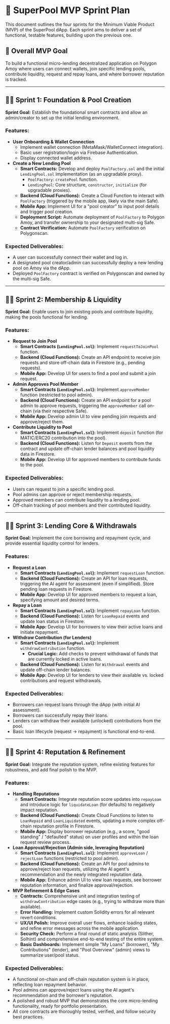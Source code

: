 # 🚀 SuperPool MVP Sprint Plan

This document outlines the four sprints for the Minimum Viable Product (MVP) of the SuperPool dApp. Each sprint aims to deliver a set of functional, testable features, building upon the previous one.

## 🎯 Overall MVP Goal

To build a functional micro-lending decentralized application on Polygon Amoy where users can connect wallets, join specific lending pools, contribute liquidity, request and repay loans, and where borrower reputation is tracked.

---

## 🏃‍♀️ Sprint 1: Foundation & Pool Creation

**Sprint Goal:** Establish the foundational smart contracts and allow an admin/creator to set up the initial lending environment.

### Features:

- **User Onboarding & Wallet Connection**
  - Implement wallet connection (MetaMask/WalletConnect integration).
  - Basic user registration/login via Firebase Authentication.
  - Display connected wallet address.
- **Create a New Lending Pool**
  - **Smart Contracts:** Develop and deploy `PoolFactory.sol` and the initial `LendingPool.sol` implementation (as an upgradable proxy).
    - `PoolFactory`: `createPool` function.
    - `LendingPool`: Core structure, `constructor`, `initialize` (for upgradable proxies).
  - **Backend (Cloud Functions):** Create a Cloud Function to interact with `PoolFactory` (triggered by the mobile app, likely via the main Safe).
  - **Mobile App:** Implement UI for a "pool creator" to input pool details and trigger pool creation.
  - **Deployment Script:** Automate deployment of `PoolFactory` to Polygon Amoy, and transfer ownership to your designated multi-sig Safe.
  - **Contract Verification:** Automate `PoolFactory` verification on Polygonscan.

### Expected Deliverables:

- A user can successfully connect their wallet and log in.
- A designated pool creator/admin can successfully deploy a new lending pool on Amoy via the dApp.
- Deployed `PoolFactory` contract is verified on Polygonscan and owned by the multi-sig Safe.

---

## 🏃‍♀️ Sprint 2: Membership & Liquidity

**Sprint Goal:** Enable users to join existing pools and contribute liquidity, making the pools functional for lending.

### Features:

- **Request to Join Pool**
  - **Smart Contracts (`LendingPool.sol`):** Implement `requestToJoinPool` function.
  - **Backend (Cloud Functions):** Create an API endpoint to receive join requests and store off-chain data in Firestore (e.g., pending requests).
  - **Mobile App:** Develop UI for users to find a pool and submit a join request.
- **Admin Approves Pool Member**
  - **Smart Contracts (`LendingPool.sol`):** Implement `approveMember` function (restricted to pool admin).
  - **Backend (Cloud Functions):** Create an API endpoint for a pool admin to approve requests, triggering the `approveMember` call on-chain (via their respective Safe).
  - **Mobile App:** Develop admin UI to view pending join requests and approve/reject them.
- **Contribute Liquidity to Pool**
  - **Smart Contracts (`LendingPool.sol`):** Implement `deposit` function (for MATIC/ERC20 contribution into the pool).
  - **Backend (Cloud Functions):** Listen for `Deposit` events from the contract and update off-chain lender balances and pool liquidity data in Firestore.
  - **Mobile App:** Develop UI for approved members to contribute funds to the pool.

### Expected Deliverables:

- Users can request to join a specific lending pool.
- Pool admins can approve or reject membership requests.
- Approved members can contribute liquidity to a lending pool.
- Off-chain tracking of pool members and their contributed liquidity.

---

## 🏃‍♀️ Sprint 3: Lending Core & Withdrawals

**Sprint Goal:** Implement the core borrowing and repayment cycle, and provide essential liquidity control for lenders.

### Features:

- **Request a Loan**
  - **Smart Contracts (`LendingPool.sol`):** Implement `requestLoan` function.
  - **Backend (Cloud Functions):** Create an API for loan requests, triggering the AI agent for assessment (even if simplified). Store pending loan requests in Firestore.
  - **Mobile App:** Develop UI for approved members to request a loan, specifying amount and desired terms.
- **Repay a Loan**
  - **Smart Contracts (`LendingPool.sol`):** Implement `repayLoan` function.
  - **Backend (Cloud Functions):** Listen for `LoanRepaid` events and update loan status in Firestore.
  - **Mobile App:** Develop UI for borrowers to view their active loans and initiate repayment.
- **Withdraw Contribution (for Lenders)**
  - **Smart Contracts (`LendingPool.sol`):** Implement `withdrawContribution` function.
    - **Crucial Logic:** Add checks to prevent withdrawal of funds that are currently locked in active loans.
  - **Backend (Cloud Functions):** Listen for `Withdrawal` events and update off-chain lender balances.
  - **Mobile App:** Develop UI for lenders to view their available vs. locked contributions and request withdrawals.

### Expected Deliverables:

- Borrowers can request loans through the dApp (with initial AI assessment).
- Borrowers can successfully repay their loans.
- Lenders can withdraw their available (unlocked) contributions from the pool.
- Basic loan lifecycle (request -> repayment) is functional end-to-end.

---

## 🏃‍♀️ Sprint 4: Reputation & Refinement

**Sprint Goal:** Integrate the reputation system, refine existing features for robustness, and add final polish to the MVP.

### Features:

- **Handling Reputations**
  - **Smart Contracts:** Integrate reputation score updates into `repayLoan` and introduce logic for `liquidateLoan` (for defaults) to negatively impact reputation.
  - **Backend (Cloud Functions):** Create Cloud Functions to listen to `LoanRepaid` and `LoanLiquidated` events, updating a more complex off-chain reputation profile in Firestore.
  - **Mobile App:** Display borrower reputation (e.g., a score, "good standing" / "defaulted" status) on user profiles and within the loan request review process.
- **Loan Approval/Rejection (Admin side, leveraging Reputation)**
  - **Smart Contracts (`LendingPool.sol`):** Implement `approveLoan` / `rejectLoan` functions (restricted to pool admin).
  - **Backend (Cloud Functions):** Create an API for pool admins to approve/reject loan requests, utilizing the AI agent's recommendation and the newly integrated reputation data.
  - **Mobile App:** Enhance admin UI to view loan requests, see borrower reputation information, and finalize approval/rejection.
- **MVP Refinement & Edge Cases**
  - **Contracts:** Comprehensive unit and integration testing of `withdrawContribution` edge cases (e.g., trying to withdraw more than available).
  - **Error Handling:** Implement custom Solidity errors for all relevant revert conditions.
  - **UX/UI Polish:** Improve overall user flows, enhance loading states, and refine error messages across the mobile application.
  - **Security Check:** Perform a final round of static analysis (Slither, Solhint) and comprehensive end-to-end testing of the entire system.
  - **Basic Dashboards:** Implement simple "My Loans" (borrower), "My Contributions" (lender), and "Pool Overview" (admin) views to summarize user/pool status.

### Expected Deliverables:

- A functional on-chain and off-chain reputation system is in place, reflecting loan repayment behavior.
- Pool admins can approve/reject loans using the AI agent's recommendation and the borrower's reputation.
- A polished and robust MVP that demonstrates the core micro-lending functionality, ready for portfolio presentation.
- All core contracts are thoroughly tested, verified, and follow security best practices.
